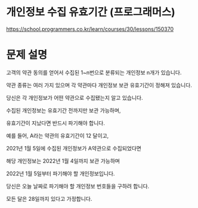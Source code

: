 # 개인정보 수집 유효기간 (프로그래머스)

https://school.programmers.co.kr/learn/courses/30/lessons/150370

# 문제 설명

고객의 약관 동의를 얻어서 수집된 1~n번으로 분류되는 개인정보 n개가 있습니다.

약관 종류는 여러 가지 있으며 각 약관마다 개인정보 보관 유효기간이 정해져 있습니다.

당신은 각 개인정보가 어떤 약관으로 수집됐는지 알고 있습니다.

수집된 개인정보는 유효기간 전까지만 보관 가능하며,

유효기간이 지났다면 반드시 파기해야 합니다.

예를 들어, A라는 약관의 유효기간이 12 달이고,

2021년 1월 5일에 수집된 개인정보가 A약관으로 수집되었다면

해당 개인정보는 2022년 1월 4일까지 보관 가능하며

2022년 1월 5일부터 파기해야 할 개인정보입니다.

당신은 오늘 날짜로 파기해야 할 개인정보 번호들을 구하려 합니다.

모든 달은 28일까지 있다고 가정합니다.
